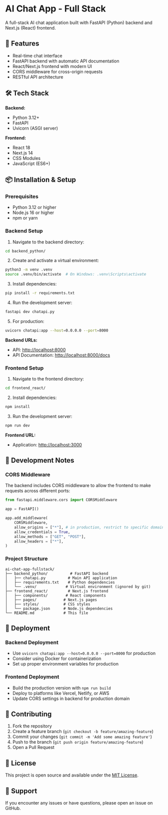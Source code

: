 # AI Chat App - Full Stack

A full-stack AI chat application built with FastAPI (Python) backend and Next.js (React) frontend.

## 🚀 Features

- Real-time chat interface
- FastAPI backend with automatic API documentation
- React/Next.js frontend with modern UI
- CORS middleware for cross-origin requests
- RESTful API architecture

## 🛠️ Tech Stack

**Backend:**
- Python 3.12+
- FastAPI
- Uvicorn (ASGI server)

**Frontend:**
- React 18
- Next.js 14
- CSS Modules
- JavaScript (ES6+)

## 📦 Installation & Setup

### Prerequisites

- Python 3.12 or higher
- Node.js 16 or higher
- npm or yarn

### Backend Setup

1. Navigate to the backend directory:
```bash
cd backend_python/
```

2. Create and activate a virtual environment:
```bash
python3 -m venv .venv
source .venv/bin/activate  # On Windows: .venv\Scripts\activate
```

3. Install dependencies:
```bash
pip install -r requirements.txt
```

4. Run the development server:
```bash
fastapi dev chatapi.py
```

5. For production:
```bash
uvicorn chatapi:app --host=0.0.0.0 --port=8000
```

**Backend URLs:**
- API: [http://localhost:8000](http://localhost:8000)
- API Documentation: [http://localhost:8000/docs](http://localhost:8000/docs)

### Frontend Setup

1. Navigate to the frontend directory:
```bash
cd frontend_react/
```

2. Install dependencies:
```bash
npm install
```

3. Run the development server:
```bash
npm run dev
```

**Frontend URL:**
- Application: [http://localhost:3000](http://localhost:3000)


## 🔧 Development Notes

### CORS Middleware

The backend includes CORS middleware to allow the frontend to make requests across different ports:

```python
from fastapi.middleware.cors import CORSMiddleware

app = FastAPI()

app.add_middleware(
    CORSMiddleware,
    allow_origins = ["*"], # in production, restrict to specific domains
    allow_credentials = True,
    allow_methods = ["GET", "POST"],
    allow_headers = ["*"],
)
```

### Project Structure

```
ai-chat-app-fullstack/
├── backend_python/          # FastAPI backend
│   ├── chatapi.py          # Main API application
│   ├── requirements.txt    # Python dependencies
│   └── .venv/             # Virtual environment (ignored by git)
├── frontend_react/         # Next.js frontend
│   ├── components/        # React components
│   ├── pages/            # Next.js pages
│   ├── styles/           # CSS styles
│   └── package.json      # Node.js dependencies
└── README.md             # This file
```

## 🚀 Deployment

### Backend Deployment
- Use `uvicorn chatapi:app --host=0.0.0.0 --port=8000` for production
- Consider using Docker for containerization
- Set up proper environment variables for production

### Frontend Deployment
- Build the production version with `npm run build`
- Deploy to platforms like Vercel, Netlify, or AWS
- Update CORS settings in backend for production domain

## 🤝 Contributing

1. Fork the repository
2. Create a feature branch (`git checkout -b feature/amazing-feature`)
3. Commit your changes (`git commit -m 'Add some amazing feature'`)
4. Push to the branch (`git push origin feature/amazing-feature`)
5. Open a Pull Request

## 📝 License

This project is open source and available under the [MIT License](LICENSE).

## 🛟 Support

If you encounter any issues or have questions, please open an issue on GitHub.
